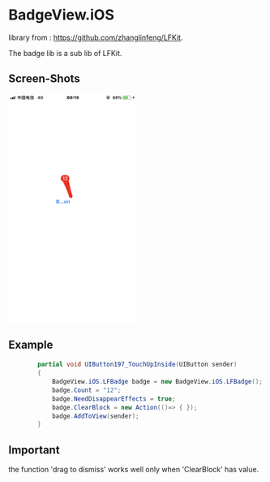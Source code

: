 # BadgeView.iOS


library from : https://github.com/zhanglinfeng/LFKit.

The badge lib is a sub lib of LFKit.

## Screen-Shots

<img src="images/image20190717001818.png" width = "50%" height = "50%"/>

## Example

```C#
        partial void UIButton197_TouchUpInside(UIButton sender)
        {
            BadgeView.iOS.LFBadge badge = new BadgeView.iOS.LFBadge();
            badge.Count = "12";
            badge.NeedDisappearEffects = true;
            badge.ClearBlock = new Action(()=> { });
            badge.AddToView(sender);
        }
```

## Important

the function 'drag to dismiss' works well only when 'ClearBlock' has value.
